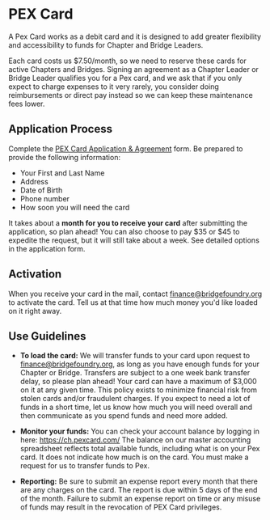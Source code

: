 # PEX Card

A Pex Card works as a debit card and it is designed to add greater flexibility and accessibility to funds for Chapter and Bridge Leaders. 

Each card costs us $7.50/month, so we need to reserve these cards for active Chapters and Bridges. Signing an agreement as a Chapter Leader or Bridge Leader qualifies you for a Pex card, and we ask that if you only expect to charge expenses to it very rarely, you consider doing reimbursements or direct pay instead so we can keep these maintenance fees lower.

## Application Process
Complete the [PEX Card Application & Agreement](https://docs.google.com/forms/d/e/1FAIpQLSfv5xWcx1g1hKcbZWHuyBfW9yt2-JI7tTYYRizQHdu5nlK3ig/viewform?usp=sf_link) form. Be prepared to provide the following information:

- Your First and Last Name
- Address
- Date of Birth
- Phone number
- How soon you will need the card

It takes about a **month for you to receive your card** after submitting the application, so plan ahead! You can also choose to pay $35 or $45 to expedite the request, but it will still take about a week. See detailed options in the application form.

## Activation
When you receive your card in the mail, contact finance@bridgefoundry.org to activate the card. Tell us at that time how much money you'd like loaded on it right away.

## Use Guidelines

- **To load the card:** We will transfer funds to your card upon request to finance@bridgefoundry.org, as long as you have enough funds for your Chapter or Bridge. Transfers are subject to a one week bank transfer delay, so please plan ahead! Your card can have a maximum of $3,000 on it at any given time. This policy exists to minimize financial risk from stolen cards and/or fraudulent charges. If you expect to need a lot of funds in a short time, let us know how much you will need overall and then communicate as you spend funds and need more added.


- **Monitor your funds:** You can check your account balance by logging in here: https://ch.pexcard.com/  The balance on our master accounting spreadsheet reflects total available funds, including what is on your Pex card. It does not indicate how much is on the card. You must make a request for us to transfer funds to Pex.


- **Reporting:** Be sure to submit an expense report every month that there are any charges on the card. The report is due within 5 days of the end of the month. Failure to submit an expense report on time or any misuse of funds may result in the revocation of PEX Card privileges.  
